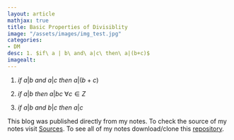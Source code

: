 ```yaml
---
layout: article
mathjax: true
title: Basic Properties of Divisiblity
image: "/assets/images/img_test.jpg"
categories:
- DM
desc: 1. $if\ a | b\ and\ a|c\ then\ a|(b+c)$ 
imagealt: 
---
```


1. $if\ a | b\ and\ a|c\ then\ a|(b+c)$

































































































































































































































































































































































2. $if\ a | b\ then\ a|bc\ \forall c \in Z$

































































































































































































































































































































































3. $if\ a | b\ and\ b|c\ then\ a|c$


































































































































































































































































































































































This blog was published directly from my notes.
To check the source of my notes visit [Sources](sources.html).
To see all of my notes download/clone this [repository](https://github.com/bovem/CS).